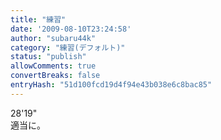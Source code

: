 ```yaml
---
title: "練習"
date: '2009-08-10T23:24:58'
author: "subaru44k"
category: "練習(デフォルト)"
status: "publish"
allowComments: true
convertBreaks: false
entryHash: "51d100fcd19d4f94e43b038e6c8bac85"
---
```

28'19"<br>
適当に。
